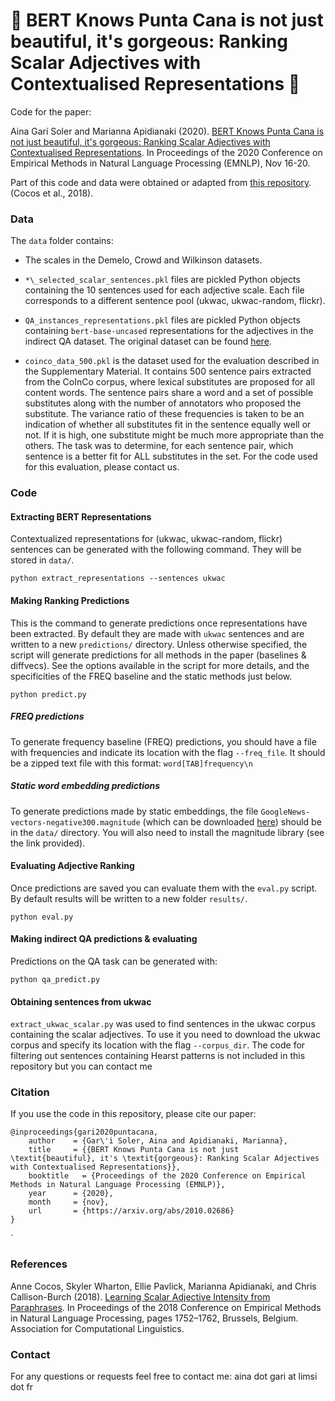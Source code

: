 # 🌴 BERT Knows Punta Cana is not just beautiful, it's gorgeous: Ranking Scalar Adjectives with Contextualised Representations 🌴

Code for the paper:

Aina Garí Soler and Marianna Apidianaki (2020). [BERT Knows Punta Cana is not just beautiful, it's gorgeous: Ranking Scalar Adjectives with Contextualised Representations](https://arxiv.org/abs/2010.02686). In Proceedings of the 2020 Conference on Empirical Methods in Natural Language Processing (EMNLP), Nov 16-20.

Part of this code and data were obtained or adapted from [this repository](https://github.com/acocos/scalar-adj/). (Cocos et al., 2018).


### Data

The `data` folder contains:

+ The scales in the Demelo, Crowd and Wilkinson datasets.

+ `*\_selected_scalar_sentences.pkl` files are pickled Python objects containing the 10 sentences used for each adjective scale. Each file corresponds to a different sentence pool (ukwac, ukwac-random, flickr).


+ `QA_instances_representations.pkl` files are pickled Python objects containing `bert-base-uncased` representations for the adjectives in the indirect QA dataset. The original dataset can be found [here](https://raw.githubusercontent.com/cgpotts/iqap/master/ACL2010/indirect-answers.combined.imdb-predictions.csv).


+ `coinco_data_500.pkl` is the dataset used for the evaluation described in the Supplementary Material. It contains 500 sentence pairs extracted from the CoInCo corpus, where lexical substitutes are proposed for all content words.
The sentence pairs share a word and a set of possible substitutes along with the number of annotators who proposed the substitute. The variance ratio of these frequencies is taken to be an indication of whether all substitutes fit in the sentence equally well or not. If it is high, one substitute might be much more appropriate than the others. The task was to determine, for each sentence pair, which sentence is a better fit for ALL substitutes in the set.
For the code used for this evaluation, please contact us.

### Code

#### Extracting BERT Representations
Contextualized representations for (ukwac, ukwac-random, flickr) sentences can be generated with the following command. They will be stored in `data/`. 

`python extract_representations --sentences ukwac`

#### Making Ranking Predictions

This is the command to generate predictions once representations have been extracted. By default they are made with `ukwac` sentences and are written to a new `predictions/` directory. Unless otherwise specified, the script will generate predictions for all methods in the paper (baselines & diffvecs). See the options available in the script for more details, and the specificities of the FREQ baseline and the static methods just below.

`python predict.py`

##### FREQ predictions

To generate frequency baseline (FREQ) predictions, you should have a file with frequencies and indicate its location with the flag `--freq_file`. 
It should be a zipped text file with this format:
`word[TAB]frequency\n`

##### Static word embedding predictions

To generate predictions made by static embeddings, the file `GoogleNews-vectors-negative300.magnitude` (which can be downloaded [here](https://github.com/plasticityai/magnitude)) should be in the `data/` directory. You will also need to install the magnitude library (see the link provided).

#### Evaluating Adjective Ranking

Once predictions are saved you can evaluate them with the `eval.py` script. By default results will be written to a new folder `results/`.

`python eval.py`


#### Making indirect QA predictions & evaluating

Predictions on the QA task can be generated with:

`python qa_predict.py`


#### Obtaining sentences from ukwac

`extract_ukwac_scalar.py` was used to find sentences in the ukwac corpus containing the scalar adjectives. To use it you need to download the ukwac corpus and specify its location with the flag `--corpus_dir`. The code for filtering out sentences containing Hearst patterns is not included in this repository but you can contact me


### Citation

If you use the code in this repository, please cite our paper:
```
@inproceedings{gari2020puntacana,
    author    = {Gar\'i Soler, Aina and Apidianaki, Marianna},
    title     = {{BERT Knows Punta Cana is not just \textit{beautiful}, it's \textit{gorgeous}: Ranking Scalar Adjectives with Contextualised Representations}},
    booktitle   = {Proceedings of the 2020 Conference on Empirical Methods in Natural Language Processing (EMNLP)},
    year      = {2020},
    month     = {nov},
    url       = {https://arxiv.org/abs/2010.02686}
}
```
`   

### References

Anne Cocos, Skyler Wharton, Ellie Pavlick, Marianna Apidianaki, and Chris Callison-Burch (2018). [Learning Scalar Adjective Intensity from Paraphrases](https://www.aclweb.org/anthology/D18-1202/). In Proceedings  of the 2018 Conference on Empirical Methods in Natural Language Processing, pages 1752–1762, Brussels, Belgium. Association for Computational Linguistics.

### Contact

For any questions or requests feel free to contact me: aina dot gari at limsi dot fr
